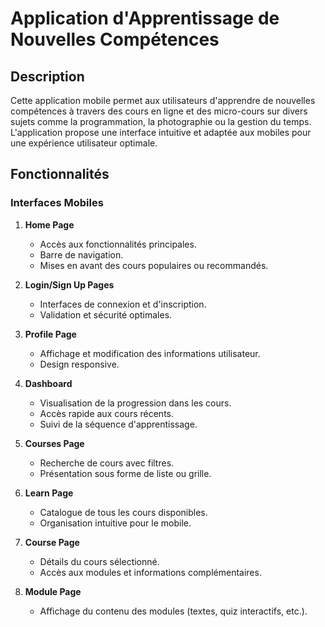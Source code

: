 # Application d'Apprentissage de Nouvelles Compétences

## Description
Cette application mobile permet aux utilisateurs d'apprendre de nouvelles compétences à travers des cours en ligne et des micro-cours sur divers sujets comme la programmation, la photographie ou la gestion du temps. L'application propose une interface intuitive et adaptée aux mobiles pour une expérience utilisateur optimale.

## Fonctionnalités

### Interfaces Mobiles
1. **Home Page**
   - Accès aux fonctionnalités principales.
   - Barre de navigation.
   - Mises en avant des cours populaires ou recommandés.

2. **Login/Sign Up Pages**
   - Interfaces de connexion et d'inscription.
   - Validation et sécurité optimales.

3. **Profile Page**
   - Affichage et modification des informations utilisateur.
   - Design responsive.

4. **Dashboard**
   - Visualisation de la progression dans les cours.
   - Accès rapide aux cours récents.
   - Suivi de la séquence d'apprentissage.

5. **Courses Page**
   - Recherche de cours avec filtres.
   - Présentation sous forme de liste ou grille.

6. **Learn Page**
   - Catalogue de tous les cours disponibles.
   - Organisation intuitive pour le mobile.

7. **Course Page**
   - Détails du cours sélectionné.
   - Accès aux modules et informations complémentaires.

8. **Module Page**
   - Affichage du contenu des modules (textes, quiz interactifs, etc.).